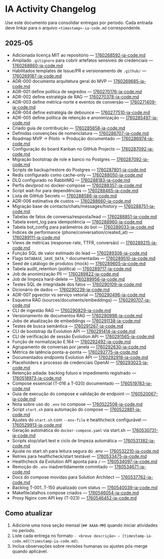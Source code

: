 # IA Activity Changelog

Use este documento para consolidar entregas por período. Cada entrada deve linkar para o arquivo `<timestamp>-ia-code.md` correspondente.

## 2025-05
- Adicionada licença MIT ao repositório — [1760268592-ia-code.md](1760268592-ia-code.md)
- Ampliado `.gitignore` para cobrir artefatos sensíveis de credenciais — [1760268860-ia-code.md](1760268860-ia-code.md)
- Habilitados templates de Issue/PR e versionamento de `.github/` — [1760269187-ia-code.md](1760269187-ia-code.md)
- ADR-000 documenta arquitetura geral do MVP — [1760269685-ia-code.md](1760269685-ia-code.md)
- ADR-001 define política de segredos — [1760270176-ia-code.md](1760270176-ia-code.md)
- ADR-002 define estratégia de RAG — [1760270378-ia-code.md](1760270378-ia-code.md)
- ADR-003 define métrica-norte e eventos de conversão — [1760271409-ia-code.md](1760271409-ia-code.md)
- ADR-004 define estratégia de debounce — [1760277510-ia-code.md](1760277510-ia-code.md)
- ADR-005 define política de retenção e anonimização — [1760285497-ia-code.md](1760285497-ia-code.md)
- Criado guia de contribuição — [1760285658-ia-code.md](1760285658-ia-code.md)
- Definidas convenções de nomenclatura — [1760286707-ia-code.md](1760286707-ia-code.md)
- Roadmap MVP → Piloto → Produção documentado — [1760286974-ia-code.md](1760286974-ia-code.md)
- Configuração do board Kanban no GitHub Projects — [1760287092-ia-code.md](1760287092-ia-code.md)
- Migração bootstrap de role e banco no Postgres — [1760287092-ia-code.md](1760287092-ia-code.md)
- Scripts de backup/restore do Postgres — [1760287801-ia-code.md](1760287801-ia-code.md)
- Redis configurado como cache-only — [1760288050-ia-code.md](1760288050-ia-code.md)
- DLQ configurado no RabbitMQ — [1760288183-ia-code.md](1760288183-ia-code.md)
- Perfis dev/prod no docker-compose — [1760288357-ia-code.md](1760288357-ia-code.md)
- Script wait-for para dependências — [1760288465-ia-code.md](1760288465-ia-code.md)
- Lista de GitHub Secrets — [1760288586-ia-code.md](1760288586-ia-code.md)
- ADR-006 estimativa de custos — [1760288660-ia-code.md](1760288660-ia-code.md)
- Migração base de contacts/chats/messages/history — [1760288751-ia-code.md](1760288751-ia-code.md)
- Tabelas de fatos de conversa/resposta/lead — [1760288851-ia-code.md](1760288851-ia-code.md)
- Tabela event_log para idempotência — [1760288960-ia-code.md](1760288960-ia-code.md)
- Tabela bot_config para parâmetros do bot — [1760289033-ia-code.md](1760289033-ia-code.md)
- Índices de performance (phone/conversation/created_at) — [1760289111-ia-code.md](1760289111-ia-code.md)
- Views de métricas (response-rate, TTFR, conversão) — [1760289215-ia-code.md](1760289215-ia-code.md)
- Função SQL de valor estimado do lead — [1760289306-ia-code.md](1760289306-ia-code.md)
- Flags `DATABASE_SAVE_DATA_*` documentadas — [1760289510-ia-code.md](1760289510-ia-code.md)
- Seed de catálogo de produtos (mock) — [1760289605-ia-code.md](1760289605-ia-code.md)
- Tabela audit_retention (política) — [1760289717-ia-code.md](1760289717-ia-code.md)
- Job de anonimização PII — [1760289822-ia-code.md](1760289822-ia-code.md)
- Job de limpeza hard-delete — [1760289956-ia-code.md](1760289956-ia-code.md)
- Testes SQL de integridade dos fatos — [1760290109-ia-code.md](1760290109-ia-code.md)
- Dicionário de dados — [1760290239-ia-code.md](1760290239-ia-code.md)
- ADR-007 pgvector vs serviço vetorial — [1760290496-ia-code.md](1760290496-ia-code.md)
- Esquema RAG (sources/documents/embeddings) — [1760290707-ia-code.md](1760290707-ia-code.md)
- CLI de ingestão RAG — [1760290829-ia-code.md](1760290829-ia-code.md)
- Versionamento de documentos RAG — [1760290998-ia-code.md](1760290998-ia-code.md)
- Jobs de atualização de embeddings — [1760291138-ia-code.md](1760291138-ia-code.md)
- Testes de busca semântica — [1760291267-ia-code.md](1760291267-ia-code.md)
- CLI de bootstrap da Evolution API — [1760291414-ia-code.md](1760291414-ia-code.md)
- CLI de verificação de sessão Evolution API — [1760291565-ia-code.md](1760291565-ia-code.md)
- Função de normalização E.164 — [1760292492-ia-code.md](1760292492-ia-code.md)
- Agrupamento de conversas por janela — [1760292630-ia-code.md](1760292630-ia-code.md)
- Métrica de latência ponta-a-ponta — [1760292775-ia-code.md](1760292775-ia-code.md)
- Documentados endpoints Evolution API — [1760292918-ia-code.md](1760292918-ia-code.md)
- Placeholders e processo de credenciais OpenAI — [1760293023-ia-code.md](1760293023-ia-code.md)
- Retenção adiada: backlog futuro e impedimento registrado — [1760518973-ia-code.md](1760518973-ia-code.md)
- Compose essencial (T-016 a T-020) documentado — [1760519783-ia-code.md](1760519783-ia-code.md)
- Guia de execução do compose e validação de endpoint — [1760520067-ia-code.md](1760520067-ia-code.md)
- Nota sobre uso do `.env` no compose — [1760522508-ia-code.md](1760522508-ia-code.md)
- Script `start.sh` para automação do compose — [1760522881-ia-code.md](1760522881-ia-code.md)
- Ajustes do `start.sh` com `--env-file` e healthcheck configurável — [1760529913-ia-code.md](1760529913-ia-code.md)
- Geração automática do `docker-compose.yaml` via start.sh — [1760530731-ia-code.md](1760530731-ia-code.md)
- Scripts stop/start.test e ciclo de limpeza automática — [1760531382-ia-code.md](1760531382-ia-code.md)
- Ajuste no start.sh para leitura segura do .env — [1760532210-ia-code.md](1760532210-ia-code.md)
- Retries para healthcheck/start testável — [1760533475-ia-code.md](1760533475-ia-code.md)
- Healthcheck da Evolution API aponta para `/` — [1760534097-ia-code.md](1760534097-ia-code.md)
- Remoção do `.env` inadvertidamente commitado — [1760534671-ia-code.md](1760534671-ia-code.md)
- Docs do compose movidas para Solution Architect — [1760537762-ia-code.md](1760537762-ia-code.md)
- Backlog T-001..T-150 atualizado com status — [1760540039-ia-code.md](1760540039-ia-code.md)
- Makefile/atalhos compose criados — [1760546054-ia-code.md](1760546054-ia-code.md)
- Proxy Nginx com API key (T-023) — [1760546452-ia-code.md](1760546452-ia-code.md)

## Como atualizar
1. Adicione uma nova seção mensal (`## AAAA-MM`) quando iniciar atividades no período.
2. Liste cada entrega no formato `- <breve descrição> — [timestamp-ia-code.md](timestamp-ia-code.md)`.
3. Inclua observações sobre revisões humanas ou ajustes pós-merge quando aplicável.
